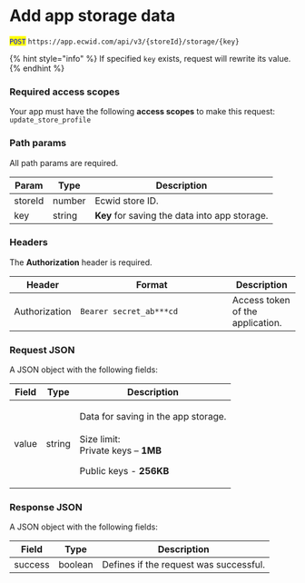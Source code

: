 # Add app storage data

<mark style="color:blue;">`POST`</mark> `https://app.ecwid.com/api/v3/{storeId}/storage/{key}`

{% hint style="info" %}
If specified `key` exists, request will rewrite its value.
{% endhint %}

### Required access scopes

Your app must have the following **access scopes** to make this request: `update_store_profile`

### Path params

All path params are required.

| Param   | Type   | Description                                   |
| ------- | ------ | --------------------------------------------- |
| storeId | number | Ecwid store ID.                               |
| key     | string | **Key** for saving the data into app storage. |

### Headers

The **Authorization** header is required.

<table><thead><tr><th>Header</th><th width="252">Format</th><th>Description</th></tr></thead><tbody><tr><td>Authorization</td><td><code>Bearer secret_ab***cd</code></td><td>Access token of the application.</td></tr></tbody></table>

### Request JSON

A JSON object with the following fields:

| Field | Type   | Description                                                                                                                                       |
| ----- | ------ | ------------------------------------------------------------------------------------------------------------------------------------------------- |
| value | string | <p>Data for saving in the app storage. <br><br>Size limit: <br>Private keys – <strong>1MB</strong></p><p>Public keys - <strong>256KB</strong></p> |

### Response JSON

A JSON object with the following fields:

| Field   | Type    | Description                            |
| ------- | ------- | -------------------------------------- |
| success | boolean | Defines if the request was successful. |
